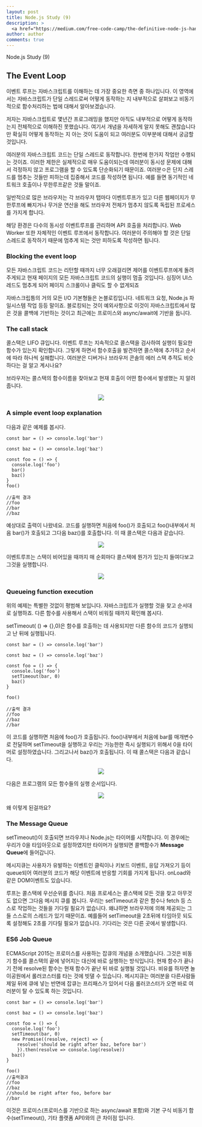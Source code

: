 ```yaml
---
layout: post
title: Node.js Study (9)
description: >
  <a href="https://medium.com/free-code-camp/the-definitive-node-js-handbook-6912378afc6e">학습자료링크</a>
author: author
comments: true
---
```

Node.js Study (9)

## The Event Loop
이벤트 루프는 자바스크립트를 이해하는 데 가장 중요한 측면 중 하나입니다. 이 영역에서는 자바스크립트가 단일 스레드로써 어떻게 동작하는 지 내부적으로 살펴보고 비동기적으로 함수처리하는 법에 대해서 알아보겠습니다.

저자는 자바스크립트로 몇년간 프로그래밍을 했지만 아직도 내부적으로 어떻게 동작하는지 전체적으로 이해하진 못했습니다. 여기서 개념을 자세하게 알지 못해도 괜찮습니다만 확실히 어떻게 동작하는 지 아는 것이 도움이 되고 여러분도 이부분에 대해서 궁금할 것입니다.

여러분의 자바스크립트 코드는 단일 스레드로 동작합니다. 한번에 한가지 작업만 수행되는 것이죠. 이러한 제한은 실제적으로 매우 도움이되는데 여러분이 동시성 문제에 대해서 걱정하지 않고 프로그램을 할 수 있도록 단순화되기 때문이죠. 여러분ㅇ은 단지 스레드를 멈추는 것들만 피하는데 집중해서 코드를 작성하면 됩니다. 예를 들면 동기적인 네트워크 호출이나 무한루프같은 것들 말이죠.

일반적으로 많은 브라우저는 각 브라우저 탭마다 이벤트루프가 있고 다른 웹페이지가 무한루프에 빠지거나 무거운 연산을 해도 브라우저 전체가 멈추지 않도록 독립된 프로세스를 가지게 합니다.

해당 환경은 다수의 동시성 이벤트루프를 관리하며 API 호출을 처리합니다. Web Worker 또한 자체적인 이벤트 루프에서 동작합니다. 여러분이 주의해야 할 것은 단일 스레드로 동작하기 때문에 멈추게 되는 것만 피하도록 작성하면 됩니다.
### Blocking the event loop
모든 자바스크립트 코드는 리턴할 때까지 너무 오래걸리면 제어를 이벤트루프에게 돌려주게되고 현재 페이지의 모든 자바스크립트 코드의 실행이 멈출 것입니다. 심징어 UI스레드도 멈추게 되어 페이지 스크롤이나 클릭도 할 수 없게되죠

자바스크립틍의 거의 모든 I/O 기본형들은 논블로킹입니다. 네트워크 요청, Node.js 파일시스템 작업 등등 말이죠. 블로킹되는 것이 예외사항으로 이것이 자바스크립트에서 많은 것을 콜백에 기반하는 것이고 최근에는 프로미스와 async/await에 기반을 둡니다.

### The call stack
콜스택은 LIFO 큐입니다. 이벤트 루프는 지속적으로 콜스택을 검사하여 실행이 필요한 함수가 있는지 확인합니다. 그렇게 하면서 함수호출을 발견하면 콜스택에 추가하고 순서에 따라 하나씩 실해합니다. 여러분은 디버거나 브라우저 콘솔의 에러 스택 추적도 비슷하다는 걸 알고 계시나요?

브라우저는 콜스택의 함수이름을 찾아보고 현재 호출이 어떤 함수에서 발생했는 지 알려줍니다.
<center>
<img src="https://miro.medium.com/max/1184/1*5FlLYTXv01O0R3D3SP3M1Q.png"/>
</center>

### A simple event loop explanation
다음과 같은 예제를 봅시다.
```
const bar = () => console.log('bar')

const baz = () => console.log('baz')

const foo = () => {
  console.log('foo')
  bar()
  baz()
}
foo()

//출력 결과
//foo
//bar
//baz
```
예상대로 출력이 나왔네요. 코드를 실행하면 처음에 foo()가 호출되고 foo()내부에서 처음 bar()가 호출되고 그다음 baz()를 호출합니다. 이 때 콜스택은 다음과 같습니다.

<center>
<img src="https://miro.medium.com/max/2544/1*Jw6-ttv6fWExUrcSV8cqng.png"/>
</center>

이벤트루프는 스택이 비어있을 때까지 매 순회마다 콜스택에 뭔가가 있는지 들여다보고 그것을 실행합니다.
<center>
<img src="https://miro.medium.com/max/932/1*ykBMMZxvxZVJfV3Al9Rp_w.png"/>
</center>

### Queueing function execution
위의 예제는 특별한 것없이 평범해 보입니다. 자바스크립트가 실행할 것을 찾고 순서대로 실행하죠. 다른 함수를 사용해서 스택이 비워질 때까지 확인해 봅시다.

setTimeout( () => {},0)은 함수를 호출하는 데 사용되지만 다른 함수의 코드가 실행되고 난 뒤에 실행됩니다.
```
const bar = () => console.log('bar')

const baz = () => console.log('baz')

const foo = () => {
  console.log('foo')
  setTimeout(bar, 0)
  baz()
}

foo()

//출력 결과
//foo
//baz
//bar
```
이 코드를 실행하면 처음에 foo()가 호출됩니다. foo()내부에서 처음에 bar를 매개변수로 전달하며 setTimeout을 실행하고 우리는 가능한한 즉시 실행되기 위해서 0을 타이머로 설정하였습니다. 그리고나서 baz()가 호출됩니다. 이 때 콜스택은 다음과 같습니다.
<center>
<img src="https://miro.medium.com/max/1888/1*vlVRW5NDB00AtD3ojElTMQ.png"/>
</center>

다음은 프로그램의 모든 함수들의 실행 순서입니다.
<center>
<img src="https://miro.medium.com/max/932/1*ykBMMZxvxZVJfV3Al9Rp_w.png"/>
</center>

왜 이렇게 된걸까요?
### The Message Queue
setTimeout()이 호출되면 브라우저나 Node.js는 타이머를 시작합니다. 이 경우에는 우리가 0을 타임아웃으로 설정하였지만 타이머가 실행되면 콜백함수가 <b>Message Queue</b>에 들어갑니다.

메시지큐는 사용자가 유발하는 이벤트인 클릭이나 키보드 이벤트, 응답 가져오기 등이 queue되어 여러분의 코드가 해당 이벤트에 반응할 기회를 가지게 됩니다. onLoad와 같은 DOM이벤트도 있습니다.

루프는 콜스택에 우선순위를 줍니다. 처음 프로세스는 콜스택에 모든 것을 찾고 아무것도 없으면 그다음 메시지 큐를 봅니다. 우리는 setTimeout과 같은 함수나 fetch 등 스스로 작업하는 것들을 기다릴 필요가 없습니다. 왜냐하면 브라우저에 의해 제공되는 그들 스스로의 스레드가 있기 때문이죠. 예를들어 setTimeout을 2초뒤에 타임아웃 되도록 설정해도 2초를 기다릴 필요가 없습니다. 기다리는 것은 다른 곳에서 발생합니다.

### ES6 Job Queue
ECMAScript 2015는 프로미스를 사용하는 잡큐의 개념을 소개했습니다. 그것은 비동기 함수를 콜스택의 끝에 넣어지는 대신에 바로 실행하는 방식입니다. 현재 함수가 끝나기 전에 resolve된 함수는 현재 함수가 끝난 뒤 바로 실행될 것입니다. 비유를 하자면 놀이공원에서 롤러코스터를 타는 것에 빗댈 수 있습니다. 메시지큐는 여러분을 다른사람들 제일 뒤에 큐에 넣는 반면에 잡큐는 프리패스가 있어서 다음 롤러코스터가 오면 바로 여러분이 탈 수 있도록 하는 것입니다.
```
const bar = () => console.log('bar')

const baz = () => console.log('baz')

const foo = () => {
  console.log('foo')
  setTimeout(bar, 0)
  new Promise((resolve, reject) => {
    resolve('should be right after baz, before bar')
    }).then(resolve => console.log(resolve))
  baz()
}

foo()
//출력결과
//foo
//baz
//should be right after foo, before bar
//bar
```

이것은 프로미스(프로미스를 기반으로 하는 async/await 포함)와 기본 구식 비동기 함수(setTimeout(), 기타 플랫폼 API)와의 큰 차이점 입니다.
